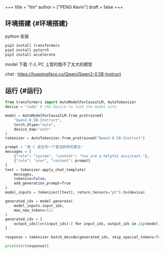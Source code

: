 +++
title = "llm"
author = ["PENG Kevin"]
draft = false
+++

## 环境搭建 {#环境搭建}

python 安装

```python
pip3 install transformers
pip3 install pytorch
pip3 install accelerate
```

model 下载
个人 PC 上暂时跑不了太大的模型

chat
: <https://huggingface.co/Qwen/Qwen2-0.5B-Instruct>


## 运行 {#运行}

```python
from transformers import AutoModelForCausalLM, AutoTokenizer
device = "cuda" # the device to load the model onto

model = AutoModelForCausalLM.from_pretrained(
    "Qwen2-0.5B-Instruct",
    torch_dtype="auto",
    device_map="auto"
)
tokenizer = AutoTokenizer.from_pretrained("Qwen2-0.5B-Instruct")

prompt = "用 C 语言写一个冒泡排序的算法"
messages = [
    {"role": "system", "content": "You are a helpful assistant."},
    {"role": "user", "content": prompt}
]
text = tokenizer.apply_chat_template(
    messages,
    tokenize=False,
    add_generation_prompt=True
)
model_inputs = tokenizer([text], return_tensors="pt").to(device)

generated_ids = model.generate(
    model_inputs.input_ids,
    max_new_tokens=512
)
generated_ids = [
    output_ids[len(input_ids):] for input_ids, output_ids in zip(model_inputs.input_ids, generated_ids)
]

response = tokenizer.batch_decode(generated_ids, skip_special_tokens=True)[0]

print(str(response))

```
